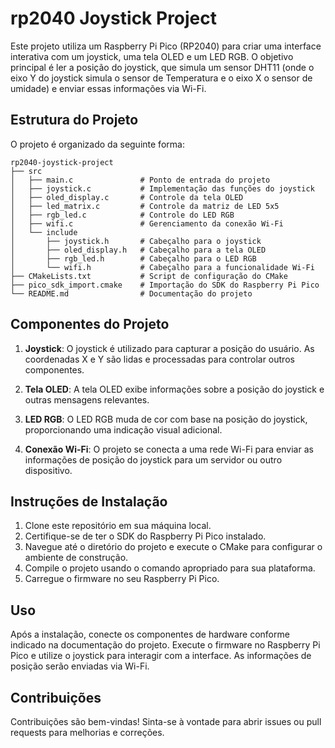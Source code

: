 # rp2040 Joystick Project

Este projeto utiliza um Raspberry Pi Pico (RP2040) para criar uma interface interativa com um joystick, uma tela OLED e um LED RGB. O objetivo principal é ler a posição do joystick, que simula um sensor DHT11 (onde o eixo Y do joystick simula o sensor de Temperatura e o eixo X o sensor de umidade) e enviar essas informações via Wi-Fi.

## Estrutura do Projeto

O projeto é organizado da seguinte forma:

```
rp2040-joystick-project
├── src
│   ├── main.c               # Ponto de entrada do projeto
│   ├── joystick.c           # Implementação das funções do joystick
│   ├── oled_display.c       # Controle da tela OLED
│   ├── led_matrix.c         # Controle da matriz de LED 5x5
│   ├── rgb_led.c            # Controle do LED RGB
│   ├── wifi.c               # Gerenciamento da conexão Wi-Fi
│   └── include
│       ├── joystick.h       # Cabeçalho para o joystick
│       ├── oled_display.h   # Cabeçalho para a tela OLED
│       ├── rgb_led.h        # Cabeçalho para o LED RGB
│       └── wifi.h           # Cabeçalho para a funcionalidade Wi-Fi
├── CMakeLists.txt           # Script de configuração do CMake
├── pico_sdk_import.cmake    # Importação do SDK do Raspberry Pi Pico
└── README.md                # Documentação do projeto
```

## Componentes do Projeto

1. **Joystick**: O joystick é utilizado para capturar a posição do usuário. As coordenadas X e Y são lidas e processadas para controlar outros componentes.

2. **Tela OLED**: A tela OLED exibe informações sobre a posição do joystick e outras mensagens relevantes.

3. **LED RGB**: O LED RGB muda de cor com base na posição do joystick, proporcionando uma indicação visual adicional.

4. **Conexão Wi-Fi**: O projeto se conecta a uma rede Wi-Fi para enviar as informações de posição do joystick para um servidor ou outro dispositivo.

## Instruções de Instalação

1. Clone este repositório em sua máquina local.
2. Certifique-se de ter o SDK do Raspberry Pi Pico instalado.
3. Navegue até o diretório do projeto e execute o CMake para configurar o ambiente de construção.
4. Compile o projeto usando o comando apropriado para sua plataforma.
5. Carregue o firmware no seu Raspberry Pi Pico.

## Uso

Após a instalação, conecte os componentes de hardware conforme indicado na documentação do projeto. Execute o firmware no Raspberry Pi Pico e utilize o joystick para interagir com a interface. As informações de posição serão enviadas via Wi-Fi.

## Contribuições

Contribuições são bem-vindas! Sinta-se à vontade para abrir issues ou pull requests para melhorias e correções.